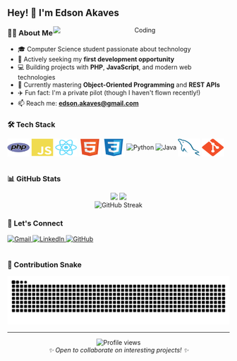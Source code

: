 ## Hey! 👋 I'm Edson Akaves

<div align="center">
  <img align="right" alt="Coding" width="400" src="https://user-images.githubusercontent.com/74038190/229223263-cf2e4b07-2615-4f87-9c38-e37600f8381a.gif">
</div>

### 👨‍💻 About Me

- 🎓 Computer Science student passionate about technology
- 🔭 Actively seeking my **first development opportunity**
- 💻 Building projects with **PHP**, **JavaScript**, and modern web technologies
- 🌱 Currently mastering **Object-Oriented Programming** and **REST APIs**
- ✈️ Fun fact: I'm a private pilot (though I haven't flown recently!)
- 📫 Reach me: **edson.akaves@gmail.com**

### 🛠️ Tech Stack

<div align="left">
  <img align="center" alt="PHP" height="40" width="50" src="https://raw.githubusercontent.com/devicons/devicon/master/icons/php/php-original.svg">
  <img align="center" alt="JavaScript" height="40" width="50" src="https://raw.githubusercontent.com/devicons/devicon/master/icons/javascript/javascript-plain.svg">
  <img align="center" alt="React" height="40" width="50" src="https://raw.githubusercontent.com/devicons/devicon/master/icons/react/react-original.svg">
  <img align="center" alt="HTML5" height="40" width="50" src="https://raw.githubusercontent.com/devicons/devicon/master/icons/html5/html5-original.svg">
  <img align="center" alt="CSS3" height="40" width="50" src="https://raw.githubusercontent.com/devicons/devicon/master/icons/css3/css3-original.svg">
  <img align="center" alt="Python" height="40" width="50" src="https://cdn.jsdelivr.net/gh/devicons/devicon/icons/python/python-original.svg">
  <img align="center" alt="Java" height="40" width="50" src="https://cdn.jsdelivr.net/gh/devicons/devicon/icons/java/java-original.svg">
  <img align="center" alt="MySQL" height="40" width="50" src="https://raw.githubusercontent.com/devicons/devicon/master/icons/mysql/mysql-original.svg">
  <img align="center" alt="Git" height="40" width="50" src="https://raw.githubusercontent.com/devicons/devicon/master/icons/git/git-original.svg">
</div>

<br>

### 📊 GitHub Stats

<div align="center">
  <img height="180em" src="https://github-readme-stats.vercel.app/api?username=EdsonAkaves&show_icons=true&theme=tokyonight&include_all_commits=true&count_private=true&border_radius=10"/>
  <img height="180em" src="https://github-readme-stats.vercel.app/api/top-langs/?username=EdsonAkaves&layout=compact&langs_count=8&theme=tokyonight&border_radius=10"/>
</div>

<div align="center">
  <img src="https://github-readme-streak-stats.herokuapp.com/?user=EdsonAkaves&theme=tokyonight&border_radius=10" alt="GitHub Streak"/>
</div>

### 🤝 Let's Connect

<div align="left">
  <a href="mailto:edson.akaves@gmail.com">
    <img src="https://img.shields.io/badge/-Gmail-D14836?style=for-the-badge&logo=gmail&logoColor=white" alt="Gmail">
  </a>
  <a href="https://www.linkedin.com/in/edsonakaves/" target="_blank">
    <img src="https://img.shields.io/badge/-LinkedIn-0077B5?style=for-the-badge&logo=linkedin&logoColor=white" alt="LinkedIn">
  </a>
  <a href="https://github.com/EdsonAkaves">
    <img src="https://img.shields.io/badge/-GitHub-181717?style=for-the-badge&logo=github&logoColor=white" alt="GitHub">
  </a>
</div>

<br>

### 🐍 Contribution Snake

<picture>
  <source media="(prefers-color-scheme: dark)" srcset="https://raw.githubusercontent.com/EdsonAkaves/EdsonAkaves/output/github-contribution-grid-snake-dark.svg">
  <source media="(prefers-color-scheme: light)" srcset="https://raw.githubusercontent.com/EdsonAkaves/EdsonAkaves/output/github-contribution-grid-snake.svg">
  <img alt="github contribution grid snake animation" src="https://raw.githubusercontent.com/EdsonAkaves/EdsonAkaves/output/github-contribution-grid-snake.svg">
</picture>

---

<div align="center">
  <img src="https://komarev.com/ghpvc/?username=EdsonAkaves&color=blue&style=flat-square&label=Profile+Views" alt="Profile views"/>
</div>

<div align="center">
  <i>✨ Open to collaborate on interesting projects! ✨</i>
</div>
